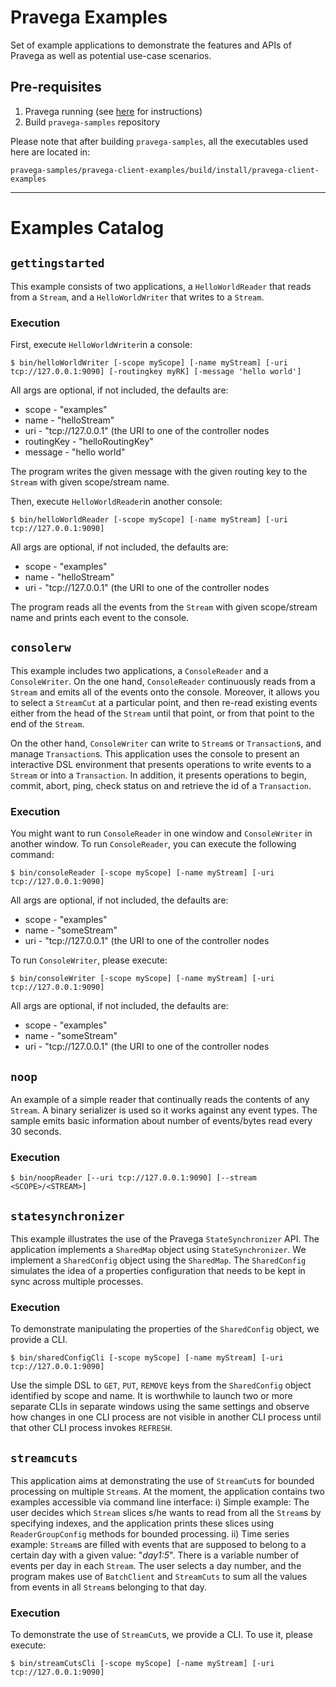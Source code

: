 # Pravega Examples 
Set of example applications to demonstrate the features and APIs of Pravega as well as potential use-case scenarios.


## Pre-requisites
1. Pravega running (see [here](http://pravega.io/docs/latest/getting-started/) for instructions)
2. Build `pravega-samples` repository

Please note that after building `pravega-samples`, all the executables used here are located in:
```
pravega-samples/pravega-client-examples/build/install/pravega-client-examples
```

---

# Examples Catalog

## `gettingstarted`
This example consists of two applications, a `HelloWorldReader` that reads from a `Stream`, and a 
`HelloWorldWriter` that writes to a `Stream`.  

### Execution

First, execute `HelloWorldWriter`in a console:
```
$ bin/helloWorldWriter [-scope myScope] [-name myStream] [-uri tcp://127.0.0.1:9090] [-routingkey myRK] [-message 'hello world']
```

All args are optional, if not included, the defaults are:

 * scope - "examples"
 * name - "helloStream"
 * uri - "tcp://127.0.0.1" (the URI to one of the controller nodes
 * routingKey - "helloRoutingKey"
 * message - "hello world"

The program writes the given message with the given routing key to the `Stream` with given scope/stream 
name.

Then, execute `HelloWorldReader`in another console:

```
$ bin/helloWorldReader [-scope myScope] [-name myStream] [-uri tcp://127.0.0.1:9090]
```

All args are optional, if not included, the defaults are:

 * scope - "examples"
 * name - "helloStream"
 * uri - "tcp://127.0.0.1" (the URI to one of the controller nodes

The program reads all the events from the `Stream` with given scope/stream name and prints each event to 
the console.


## `consolerw`
This example includes two applications, a `ConsoleReader` and a `ConsoleWriter`. On the one hand,
`ConsoleReader` continuously reads from a `Stream` and emits all of the events onto the console. 
Moreover, it allows you to select a `StreamCut` at a particular point, and then re-read existing
events either from the head of the `Stream` until that point, or from that point to the end of the
`Stream`.

On the other hand, `ConsoleWriter` can write to `Stream`s or `Transaction`s, and manage `Transaction`s.
This application uses the console to present an interactive DSL environment that presents 
operations to write events to a `Stream` or into a `Transaction`. In addition, it presents operations 
to begin, commit, abort, ping, check status on and retrieve the id of a `Transaction`.

### Execution
You might want to run `ConsoleReader` in one window and `ConsoleWriter` in another window.
To run `ConsoleReader`, you can execute the following command:

```
$ bin/consoleReader [-scope myScope] [-name myStream] [-uri tcp://127.0.0.1:9090]
```

All args are optional, if not included, the defaults are:

 * scope - "examples"
 * name - "someStream"
 * uri - "tcp://127.0.0.1" (the URI to one of the controller nodes
 
To run `ConsoleWriter`, please execute:

```
$ bin/consoleWriter [-scope myScope] [-name myStream] [-uri tcp://127.0.0.1:9090]
```

All args are optional, if not included, the defaults are:

 * scope - "examples"
 * name - "someStream"
 * uri - "tcp://127.0.0.1" (the URI to one of the controller nodes
 
## `noop`
 
 An example of a simple reader that continually reads the contents of any `Stream`. A binary serializer is used so it 
 works against any event types. The sample emits basic information about number of events/bytes read every 30 seconds. 
 
### Execution

 ```
 $ bin/noopReader [--uri tcp://127.0.0.1:9090] [--stream <SCOPE>/<STREAM>]
 ```

## `statesynchronizer`
This example illustrates the use of the Pravega `StateSynchronizer` API.
The application implements a `SharedMap` object using `StateSynchronizer`.  We implement a 
`SharedConfig` object using the `SharedMap`. The `SharedConfig` simulates the idea of a 
properties configuration that needs to be kept in sync across multiple processes.

### Execution

To demonstrate manipulating the properties of the `SharedConfig` object, we provide a CLI.

```
$ bin/sharedConfigCli [-scope myScope] [-name myStream] [-uri tcp://127.0.0.1:9090]
```

Use the simple DSL to `GET`, `PUT`, `REMOVE` keys from the `SharedConfig` object identified by 
scope and name. It is worthwhile to launch two or more separate CLIs in separate windows using 
the same settings and observe how changes in one CLI process are not visible in another CLI 
process until that other CLI process invokes `REFRESH`.

## `streamcuts`
This application aims at demonstrating the use of `StreamCut`s for bounded processing
on multiple `Stream`s. At the moment, the application contains two examples accessible via
command line interface: i) Simple example: The user decides which `Stream` slices s/he wants 
to read from all the `Stream`s by specifying indexes, and the application prints these slices 
using `ReaderGroupConfig` methods for bounded processing. ii) Time series example: `Stream`s are 
filled with events that are supposed to belong to a certain day with a given value: "_day1:5_". 
There is a variable number of events per day in each `Stream`. The user selects a day number, 
and the program makes use of `BatchClient` and `StreamCuts` to sum all the values from events 
in all `Stream`s belonging to that day.

### Execution

To demonstrate the use of `StreamCut`s, we provide a CLI. To use it, please execute:

```
$ bin/streamCutsCli [-scope myScope] [-name myStream] [-uri tcp://127.0.0.1:9090]
```

